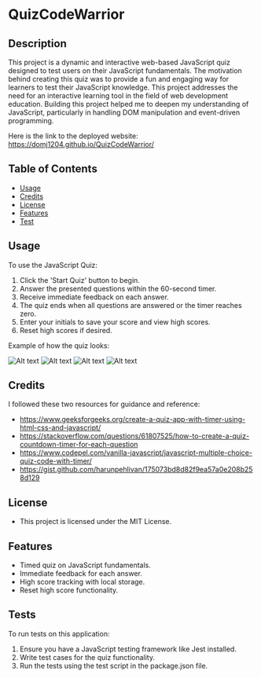 # QuizCodeWarrior

## Description
This project is a dynamic and interactive web-based JavaScript quiz designed to test users on their JavaScript fundamentals. The motivation behind creating this quiz was to provide a fun and engaging way for learners to test their JavaScript knowledge. This project addresses the need for an interactive learning tool in the field of web development education. Building this project helped me to deepen my understanding of JavaScript, particularly in handling DOM manipulation and event-driven programming.

Here is the link to the deployed website: https://domj1204.github.io/QuizCodeWarrior/

## Table of Contents
- [Usage](#usage)
- [Credits](#credits)
- [License](#license)
- [Features](#features)
- [Test](#test)

## Usage
To use the JavaScript Quiz:

1. Click the 'Start Quiz' button to begin.
2. Answer the presented questions within the 60-second timer.
3. Receive immediate feedback on each answer.
4. The quiz ends when all questions are answered or the timer reaches zero.
5. Enter your initials to save your score and view high scores.
6. Reset high scores if desired.

Example of how the quiz looks:

![Alt text](<images/Screenshot 2023-11-27 at 5.30.26 PM.png>)   ![Alt text](<images/Screenshot 2023-11-27 at 5.30.59 PM.png>)
![Alt text](<images/Screenshot 2023-11-27 at 5.31.40 PM.png>)   ![Alt text](<images/Screenshot 2023-11-27 at 5.31.50 PM.png>)

## Credits

I followed these two resources for guidance and reference:

- https://www.geeksforgeeks.org/create-a-quiz-app-with-timer-using-html-css-and-javascript/
- https://stackoverflow.com/questions/61807525/how-to-create-a-quiz-countdown-timer-for-each-question
- https://www.codepel.com/vanilla-javascript/javascript-multiple-choice-quiz-code-with-timer/
- https://gist.github.com/harunpehlivan/175073bd8d82f9ea57a0e208b258d129

## License
- This project is licensed under the MIT License.

## Features
- Timed quiz on JavaScript fundamentals.
- Immediate feedback for each answer.
- High score tracking with local storage.
- Reset high score functionality.

## Tests
To run tests on this application:

1. Ensure you have a JavaScript testing framework like Jest installed.
2. Write test cases for the quiz functionality.
3. Run the tests using the test script in the package.json file.